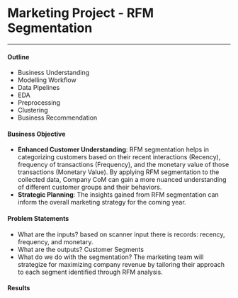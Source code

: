   # Marketing Project - RFM Segmentation
  ___
  
#### Outline
- Business Understanding
- Modelling Workflow
- Data Pipelines
- EDA
- Preprocessing
- Clustering
- Business Recommendation

#### Business Objective
- **Enhanced Customer Understanding**: RFM segmentation helps in categorizing customers based on their recent interactions (Recency), frequency of transactions (Frequency), and the monetary value of those transactions (Monetary Value). By applying RFM segmentation to the collected data, Company CoM can gain a more nuanced understanding of different customer groups and their behaviors.
- **Strategic Planning**: The insights gained from RFM segmentation can inform the overall marketing strategy for the coming year.

#### Problem Statements
- What are the inputs? based on scanner input there is records: recency, frequency, and monetary.
- What are the outputs? Customer Segments
- What do we do with the segmentation? The marketing team will strategize for maximizing company revenue by tailoring their approach to each segment identified through RFM analysis.

#### Results 
